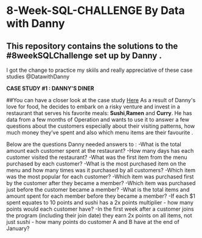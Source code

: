 # 8-Week-SQL-CHALLENGE By Data with Danny
## This repository contains the solutions to the #8weekSQLChallenge set up by Danny . 
I got the change to practice my skiils and really appreciative of these case studies @DatawithDanny

**CASE STUDY #1 : DANNY'S DINER**

##You can have a closer look at the case study [Here](https://8weeksqlchallenge.com/case-study-1/)
As a result of Danny's love for food, he decides to embark on a risky venture and invest in a restaurant
that serves his favorite meals: **Sushi**,**Ramen** and **Curry**. 
He has data from a few months of Operation and wants to use it to answer a few questions about the customers 
especially about their visiting patterns, how much money they’ve spent and also which menu items are their
favourite .

Below are the questions Danny needed answers to :
-What is the total amount each customer spent at the restaurant?
-How many days has each customer visited the restaurant?
-What was the first item from the menu purchased by each customer?
-What is the most purchased item on the menu and how many times was it purchased by all customers?
-Which item was the most popular for each customer?
-Which item was purchased first by the customer after they became a member?
-Which item was purchased just before the customer became a member?
-What is the total items and amount spent for each member before they became a member?
-If each $1 spent equates to 10 points and sushi has a 2x points multiplier - how many points would each customer have?
-In the first week after a customer joins the program (including their join date) they earn 2x points on all items, not just sushi - how many points do customer A and B have at the end of January?
